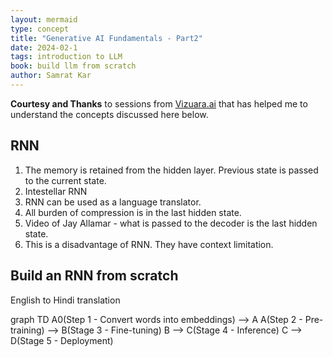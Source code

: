 ```yaml
---
layout: mermaid
type: concept 
title: "Generative AI Fundamentals - Part2"
date: 2024-02-1
tags: introduction to LLM
book: build llm from scratch
author: Samrat Kar
---
```


**Courtesy and Thanks** to sessions from [Vizuara.ai](https://vizuara.ai) that has helped me to understand the concepts discussed here below. 

## RNN

1. The memory is retained from the hidden layer. Previous state is passed to the current state.
2. Intestellar RNN 
3. RNN can be used as a language translator.
4. All burden of compression is in the last hidden state.
5. Video of Jay Allamar - what is passed to the decoder is the last hidden state.
6. This is a disadvantage of RNN. They have context limitation.

## Build an RNN from scratch

English to Hindi translation

<div class=mermaid>
graph TD
    A0(Step 1 - Convert words into embeddings) --> A
    A(Step 2 - Pre-training) --> B(Stage 3 - Fine-tuning)
    B --> C(Stage 4 - Inference)
    C --> D(Stage 5 - Deployment)
</div>